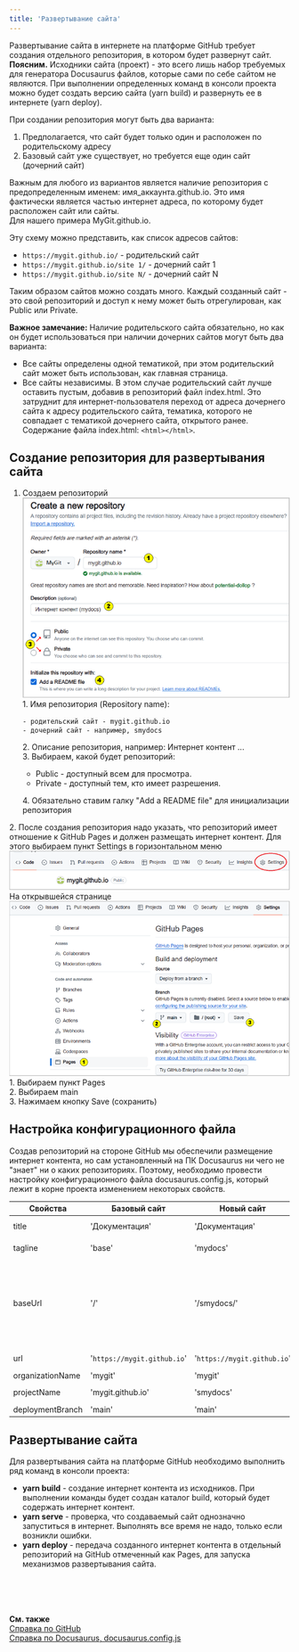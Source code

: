 ```yaml
---
title: 'Развертывание сайта'
---
```


Развертывание сайта в интернете на платформе GitHub требует создания отдельного репозитория, в котором будет развернут сайт. 
**Поясним.** Исходники сайта (проект) - это всего лишь набор требуемых для генератора Docusaurus файлов, которые сами по себе сайтом не являются. 
При выполнении определенных команд в консоли проекта можно будет создать версию сайта (yarn build) и развернуть ее в интернете (yarn deploy).  

При создании репозитория могут быть два варианта:
1. Предполагается, что сайт будет только один и расположен по родительскому адресу
2. Базовый сайт уже существует, но требуется еще один сайт (дочерний сайт)

Важным для любого из вариантов является наличие репозитория с предопределенным именем: имя_аккаунта.github.io. 
Это имя фактически является частью интернет адреса, по которому будет расположен сайт или сайты.   
Для нашего примера MyGit.github.io. 

Эту схему можно представить, как список адресов сайтов:  
- `https://mygit.github.io/` - родительский сайт
- `https://mygit.github.io/site 1/` - дочерний сайт 1
- `https://mygit.github.io/site N/` - дочерний сайт N

Таким образом сайтов можно создать много. Каждый созданный сайт - это свой репозиторий и доступ к нему может быть отрегулирован, как Public или Private.

**Важное замечание:**
Наличие родительского сайта обязательно, но как он будет использоваться при наличии дочерних сайтов могут быть два варианта: 
- Все сайты определены одной тематикой, при этом родительский сайт может быть использован, как главная страница.
- Все сайты независимы. В этом случае родительский сайт лучше оставить пустым, добавив в репозиторий файл index.html. 
Это затруднит для интернет-пользователя переход от адреса дочернего сайта к адресу родительского сайта, тематика,
которого не совпадает с тематикой дочернего сайта, открытого ранее. Содержание файла index.html: `<html></html>`.


## Создание репозитория для развертывания сайта

1.  Создаем репозиторий  
    ![](img/create_deploy1.png)  
    1\. Имя репозитория (Repository name):

        - родительский сайт - mygit.github.io  
        - дочерний сайт - например, smydocs   

    2\. Описание репозитория, например: Интернет контент ...       
    3\. Выбираем, какой будет репозиторий:  

    - Public - доступный всем для просмотра.   
    - Private - доступный тем, кто имеет разрешения.     

    4\. Обязательно ставим галку "Add a README file" для инициализации репозитория  

      
2\. После создания репозитория надо указать, что репозиторий имеет отношение к GitHub Pages и должен размещать интернет контент. 
Для этого выбираем пункт Settings в горизонтальном меню  
    ![](img/create_deploy2.png)  
    На открывшейся странице  
    ![](img/create_deploy3.png)  
    1\. Выбираем пункт Pages  
    2\. Выбираем main  
    3\. Нажимаем кнопку Save (сохранить)  


## Настройка конфигурационного файла

Создав репозиторий на стороне GitHub мы обеспечили размещение интернет контента, 
но сам установленный на ПК Docusaurus ни чего не "знает" ни о каких репозиториях. 
Поэтому, необходимо провести настройку конфигурационного файла docusaurus.config.js, который лежит в корне проекта изменением некоторых свойств.

| Свойства          | Базовый сайт                | Новый сайт                   | Примечание                                                                                 |
|-------------------|-----------------------------|------------------------------|--------------------------------------------------------------------------------------------|
| title             | 'Документация'              | 'Документация'               | любое значение                                                                             |
| tagline           | 'base'                      | 'mydocs'                     | любое значение                                                                             |
| baseUrl           | '/'                         | '/smydocs/'                  | всегда<br/>- для родительского сайта /<br/>- для дочернего сайта<br/>это /имя репозитория/ |
| url               | '`https://mygit.github.io`' | '`https://mygit.github.io`'  | родительский URL                                                                           |
| organizationName  | 'mygit'                     | 'mygit'                      | имя аккаунта                                                                               |
| projectName       | 'mygit.github.io'           | 'smydocs'                    | имя репозитория                                                                            |
| deploymentBranch  | 'main'                      | 'main'                       | всегда                                                                                     |


## Развертывание сайта

Для развертывания сайта на платформе GitHub необходимо выполнить ряд команд в консоли проекта:

- **yarn build** - создание интернет контента из исходников. При выполнении команды будет создан каталог build, который будет содержать интернет контент.
- **yarn serve** - проверка, что создаваемый сайт однозначно запуститься в интернет. Выполнять все время не надо, только если возникли ошибки.
- **yarn deploy** - передача созданного интернет контента в отдельный репозиторий на GitHub отмеченный как Pages, для запуска механизмов развертывания сайта.
<br/> <br/> <br/> <br/> <br/>

**См. также**  
[Справка по GitHub](https://docs.github.com/ru/pages/getting-started-with-github-pages/about-github-pages)  
[Справка по Docusaurus, docusaurus.config.js](https://docusaurus.io/docs/api/docusaurus-config)  
